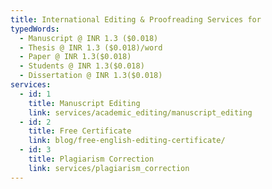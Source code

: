 ```yaml
---
title: International Editing & Proofreading Services for
typedWords:
  - Manuscript @ INR 1.3 ($0.018)
  - Thesis @ INR 1.3 ($0.018)/word
  - Paper @ INR 1.3($0.018)
  - Students @ INR 1.3($0.018)
  - Dissertation @ INR 1.3($0.018)
services:
  - id: 1
    title: Manuscript Editing
    link: services/academic_editing/manuscript_editing
  - id: 2
    title: Free Certificate
    link: blog/free-english-editing-certificate/
  - id: 3
    title: Plagiarism Correction
    link: services/plagiarism_correction
---
```

